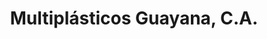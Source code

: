 ---
title: "Multiplásticos Guayana, C.A."
url: /ciudad-guayana-puerto-ordaz/multiplasticos-guayana-c-a/
shop: Kramladen
---